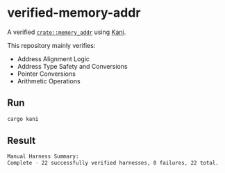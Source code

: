 # verified-memory-addr

A verified [`crate::memory_addr`](https://github.com/rcore-os/arceos/tree/dev/crates/memory_addr) using [Kani](https://github.com/model-checking/kani).

This repository mainly verifies:

- Address Alignment Logic
- Address Type Safety and Conversions
- Pointer Conversions
- Arithmetic Operations

## Run

```bash
cargo kani
```

## Result

```bash
Manual Harness Summary:
Complete - 22 successfully verified harnesses, 0 failures, 22 total.
```
